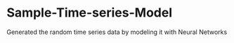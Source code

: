 # Sample-Time-series-Model
Generated the random time series data by modeling it with  Neural Networks

